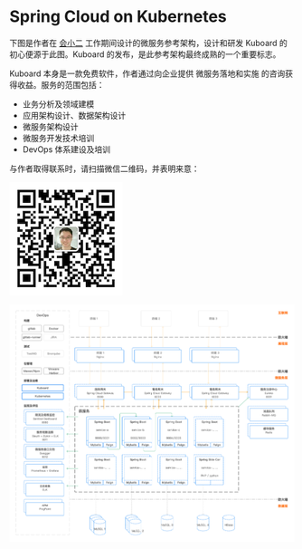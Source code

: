 # Spring Cloud on Kubernetes

下图是作者在 [会小二](https://www.huixiaoer.com) 工作期间设计的微服务参考架构，设计和研发 Kuboard 的初心便源于此图。Kuboard 的发布，是此参考架构最终成熟的一个重要标志。

Kuboard 本身是一款免费软件，作者通过向企业提供 微服务落地和实施 的咨询获得收益。服务的范围包括：

* 业务分析及领域建模
* 应用架构设计、数据架构设计
* 微服务架构设计
* 微服务开发技术培训
* DevOps 体系建设及培训

与作者取得联系时，请扫描微信二维码，并表明来意：

![image-20190731225235232](./README.assets/image-20190731225235232.png)

![image-20190731230110206](./README.assets/image-20190731230110206.png)





<div>
<script type='text/javascript' src='https://www.wjx.top/handler/jqemed.ashx?activity=43409534&width=760&source=iframe'></script>
</div>